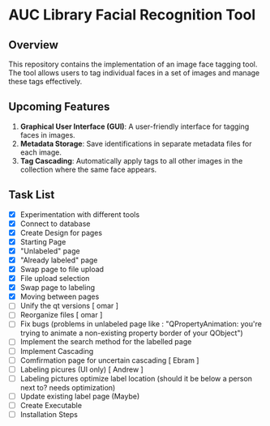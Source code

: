 # AUC Library Facial Recognition Tool

## Overview

This repository contains the implementation of an image face tagging tool. The tool allows users to tag individual faces in a set of images and manage these tags effectively.

## Upcoming Features

1. **Graphical User Interface (GUI)**: A user-friendly interface for tagging faces in images.
2. **Metadata Storage**: Save identifications in separate metadata files for each image.
3. **Tag Cascading**: Automatically apply tags to all other images in the collection where the same face appears.

## Task List

- [x] Experimentation with different tools
- [x] Connect to database
- [x] Create Design for pages
- [x] Starting Page
- [x] "Unlabeled" page
- [x] "Already labeled" page
- [x] Swap page to file upload
- [x] File upload selection
- [x] Swap page to labeling
- [x] Moving between pages
- [ ] Unify the qt versions [ omar ]
- [ ] Reorganize files [ omar ]
- [ ] Fix bugs (problems in unlabeled page like : "QPropertyAnimation: you're trying to animate a non-existing property border of your QObject")
- [ ] Implement the search method for the labelled page 
- [ ] Implement Cascading   
- [ ] Comfirmation page for uncertain cascading [ Ebram ]
- [ ] Labeling picures (UI only) [ Andrew ]
- [ ] Labeling pictures optimize label location (should it be below a person next to? needs optimization)
- [ ] Update existing label page (Maybe) 
- [ ] Create Executable
- [ ] Installation Steps
